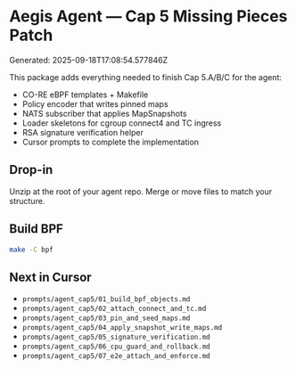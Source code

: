 # Aegis Agent — Cap 5 Missing Pieces Patch
Generated: 2025-09-18T17:08:54.577846Z

This package adds everything needed to finish Cap 5.A/B/C for the agent:
- CO-RE eBPF templates + Makefile
- Policy encoder that writes pinned maps
- NATS subscriber that applies MapSnapshots
- Loader skeletons for cgroup connect4 and TC ingress
- RSA signature verification helper
- Cursor prompts to complete the implementation

## Drop-in
Unzip at the root of your agent repo. Merge or move files to match your structure.

## Build BPF
```bash
make -C bpf
```

## Next in Cursor
- `prompts/agent_cap5/01_build_bpf_objects.md`
- `prompts/agent_cap5/02_attach_connect_and_tc.md`
- `prompts/agent_cap5/03_pin_and_seed_maps.md`
- `prompts/agent_cap5/04_apply_snapshot_write_maps.md`
- `prompts/agent_cap5/05_signature_verification.md`
- `prompts/agent_cap5/06_cpu_guard_and_rollback.md`
- `prompts/agent_cap5/07_e2e_attach_and_enforce.md`
